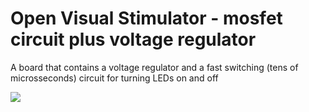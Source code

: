 # Open Visual Stimulator - mosfet circuit plus voltage regulator

A board that contains a voltage regulator and a fast switching (tens of microsseconds) circuit for turning LEDs on and off

![](https://github.com/badenlab/open-visual-stimulator/blob/master/Images/mofset-circuit.png)
